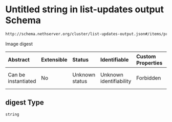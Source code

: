 # Untitled string in list-updates output Schema

```txt
http://schema.nethserver.org/cluster/list-updates-output.json#/items/properties/digest
```

Image digest

| Abstract            | Extensible | Status         | Identifiable            | Custom Properties | Additional Properties | Access Restrictions | Defined In                                                                            |
| :------------------ | :--------- | :------------- | :---------------------- | :---------------- | :-------------------- | :------------------ | :------------------------------------------------------------------------------------ |
| Can be instantiated | No         | Unknown status | Unknown identifiability | Forbidden         | Allowed               | none                | [list-updates-output.json\*](cluster/list-updates-output.json "open original schema") |

## digest Type

`string`
